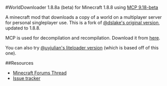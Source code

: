#WorldDownloader 1.8.8a (beta) for Minecraft 1.8.8 using [MCP 9.18-beta](https://twitter.com/SeargeDP/status/671124338192556032)

A minecraft mod that downloads a copy of a world on a multiplayer server for personal singleplayer use.  This is a fork of [@dslake's original version](https://github.com/dslake/WorldDownloader), updated to 1.8.8.

MCP is used for decompilation and recompilation.  Download it from [here](http://www.modcoderpack.com/website/releases).

You can also try [@uyjulian's liteloader version](https://github.com/uyjulian/LiteModWDL/) (which is based off of this one).

##Resources 

 * [Minecraft Forums Thread](http://www.minecraftforum.net/forums/mapping-and-modding/minecraft-mods/2520465-worlddownloader-create-backups-of-your-builds-on)
 * [Issue tracker](https://github.com/Pokechu22/WorldDownloader/issues)